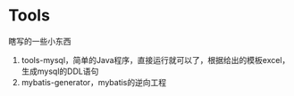 # Tools

瞎写的一些小东西

1. tools-mysql，简单的Java程序，直接运行就可以了，根据给出的模板excel，生成mysql的DDL语句
2. mybatis-generator，mybatis的逆向工程